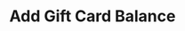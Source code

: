 ---
title: Add Gift Card Balance
type: endpoint
category: 639ba2628407100061f5faac
slug: add-remove-gift-voucher-balance
parentDoc: 639ba2658407100061f5faae
hidden: false
order: 9
---
